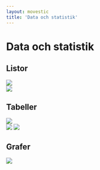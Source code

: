 ```yaml
---
layout: movestic
title: 'Data och statistik'
---
```


# Data och statistik
  
## Listor
![]({{site.baseurl}}/img/tabelllista1.png)  
![]({{site.baseurl}}/img/tabelllista2.png)
  
## Tabeller  
![]({{site.baseurl}}/img/tabelllista3.png)  
![]({{site.baseurl}}/img/tabelllista4.png)
![]({{site.baseurl}}/img/tabelllista5.png)  
  
## Grafer  
![]({{site.baseurl}}/img/graf.png)    
